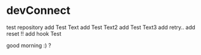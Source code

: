# devConnect
test repository
add Test Text
add Test Text2
add Test Text3
add retry..
add reset !!
add hook Test

good morning :) ?
